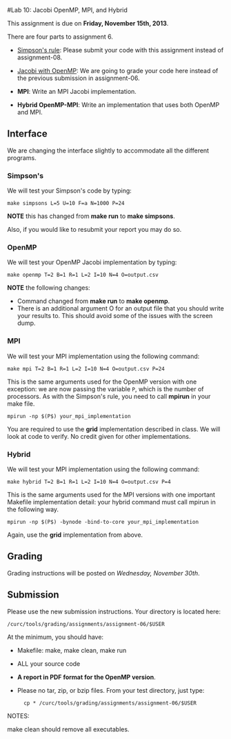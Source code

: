 #Lab 10: Jacobi OpenMP, MPI, and Hybrid

This assignment is due on **Friday, November 15th, 2013**.

There are four parts to assignment 6.

- [Simpson's rule](https://github.com/ResearchComputing/HPSC-Fall-2013/tree/master/lab/lab-08-integrate): Please submit your code with this assignment instead of assignment-08.

- [Jacobi with OpenMP](https://github.com/ResearchComputing/HPSC-Fall-2013/tree/master/lab/lab-06-speedup): We are going to grade your code here instead of the previous submission in assignment-06.

- **MPI**: Write an MPI Jacobi implementation.

- **Hybrid OpenMP-MPI**: Write an implementation that uses both OpenMP and MPI.

## Interface

We are changing the interface slightly to accommodate all the different programs.

### Simpson's

We will test your Simpson's code by typing:

	make simpsons L=5 U=10 F=a N=1000 P=24

**NOTE** this has changed from **make run** to **make simpsons**.

Also, if you would like to resubmit your report you may do so.

### OpenMP

We will test your OpenMP Jacobi implementation by typing:

	make openmp T=2 B=1 R=1 L=2 I=10 N=4 O=output.csv

**NOTE** the following changes:

- Command changed from **make run** to **make openmp**.
- There is an additional argument O for an output file that you should write your results to.  This should avoid some of the issues with the screen dump.  

### MPI

We will test your MPI implementation using the following command:

	make mpi T=2 B=1 R=1 L=2 I=10 N=4 O=output.csv P=24

This is the same arguments used for the OpenMP version with one exception: we are now passing the variable `P`, which is the number of processors.  As with the Simpson's rule, you need to call **mpirun** in your make file.

	mpirun -np $(P$) your_mpi_implementation
	
You are required to use the **grid** implementation described in class.  We will look at code to verify.  No credit given for other implementations.


### Hybrid

We will test your MPI implementation using the following command:

	make hybrid T=2 B=1 R=1 L=2 I=10 N=4 O=output.csv P=4

This is the same arguments used for the MPI versions with one important Makefile implementation detail: your hybrid command must call mpirun in the following way.

	mpirun -np $(P$) -bynode -bind-to-core your_mpi_implementation

Again, use the **grid** implementation from above.

## Grading

Grading instructions will be posted on *Wednesday, November 30th*.

## Submission

Please use the new submission instructions. Your directory is located here:

	/curc/tools/grading/assignments/assignment-06/$USER

At the minimum, you should have:

- Makefile: make, make clean, make run
- ALL your source code
- **A report in PDF format for the OpenMP version**.
- Please no tar, zip, or bzip files. From your test directory, just type:

		cp * /curc/tools/grading/assignments/assignment-06/$USER

NOTES:

make clean should remove all executables.
